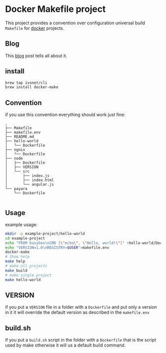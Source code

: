 # Docker Makefile project

This project provides a convention over configuration
universal build `Makefile` for [docker](https://www.docker.com/) projects.

## Blog

This [blog](http://ivo2u.nl/oE) post tells all about it.

## install

```bash
brew tap ivonet/cli
brew install docker-make
```

## Convention

if you use this convention everything should work just fine:

```text
.
├── Makefile
├── makefile.env
├── README.md
├── hello-world
│   └── Dockerfile
├── ngnix
│   └── Dockerfile
├── node
│   ├── Dockerfile
│   ├── VERSION
│   └── src
│       ├── index.js
│       ├── index.html
│       └── angular.js
└── payara
    └── Dockerfile
    
```
## Usage

example usage:

```bash
mkdir -p example-project/hello-world
cd example-project
echo "FROM busybox\nCMD [\"echo\", \"Hello, world!\"]" >hello-world/Dockerfile
echo "VERSION=1.0\nREGISTRY=$USER">makefile.env
docker-make
# Show help
make help
# make all projects
make build 
# make single project
make hello-world
```

## VERSION

if you put a `VERSION` file in a folder with a `Dockerfile` and put only a version in it it will override the
default version as described in the `makefile.env`


## build.sh

if you put a `build.sh` script in the folder with a `Dockerfile` that is the script used by make otherwise it will 
us a default build command.
